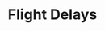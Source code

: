 ---
layout: post
title: Flight Delays
description: Visualizations of flight delays and cancellations
img: /img/flight.png
redirect: https://jknguye2.github.io/STAT480/
---